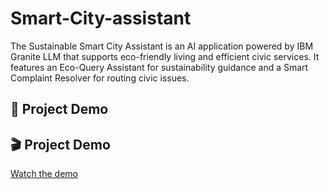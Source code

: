 # Smart-City-assistant
The Sustainable Smart City Assistant is an AI application powered by IBM Granite LLM that supports eco-friendly living and efficient civic services. It features an Eco-Query Assistant for sustainability guidance and a Smart Complaint Resolver for routing civic issues.
## 🎥 Project Demo

## 🎬 Project Demo

[Watch the demo](https://drive.google.com/file/d/1scyNoWgTkeyEbcVEuQlsX9hkVS_VZaKs/view?usp=sharing)


